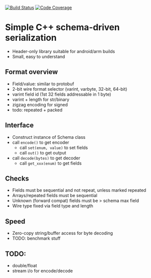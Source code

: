 [![Build Status](https://travis-ci.com/earonesty/qserial.svg?branch=master)](https://travis-ci.com/earonesty/qserial)
[![Code Coverage](https://codecov.io/gh/earonesty/qserial/branch/master/graph/badge.svg)](https://codecov.io/gh/earonesty/qserial)

# Simple C++ schema-driven serialization

 - Header-only library suitable for android/arm builds
 - Small, easy to understand

## Format overview

 - Field/value: similar to protobuf
 - 2-bit wire format selector (varint, varbyte, 32-bit, 64-bit)
 - varint field id (1st 32 fields addressable in 1 byte)
 - varint + length for str/binary
 - zigzag encoding for signed
 - todo: repeated + packed

## Interface

 - Construct instance of Schema class
 - call `encode()` to get encoder
    - call `set(enum, value)` to set fields
    - call `out()` to get output
 - call `decode(bytes)` to get decoder
    - call `get_xxx(enum)` to get fields

## Checks
 - Fields must be sequential and not repeat, unless marked repeated
 - Arrays/repeated fields must be sequential 
 - Unknown (forward compat) fields must be > schema max field
 - Wire type fixed via field type and length

## Speed
 - Zero-copy string/buffer access for byte decoding
 - TODO: benchmark stuff 

## TODO:
 - double/float
 - stream i/o for encode/decode
